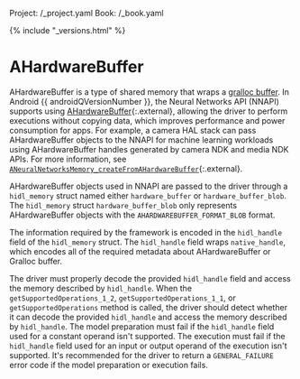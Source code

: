 Project: /_project.yaml
Book: /_book.yaml

{% include "_versions.html" %}

<!--
  Copyright 2019 The Android Open Source Project

  Licensed under the Apache License, Version 2.0 (the "License");
  you may not use this file except in compliance with the License.
  You may obtain a copy of the License at

      http://www.apache.org/licenses/LICENSE-2.0

  Unless required by applicable law or agreed to in writing, software
  distributed under the License is distributed on an "AS IS" BASIS,
  WITHOUT WARRANTIES OR CONDITIONS OF ANY KIND, either express or implied.
  See the License for the specific language governing permissions and
  limitations under the License.
-->

# AHardwareBuffer

AHardwareBuffer is a type of shared memory that wraps a
[gralloc buffer](/devices/graphics/arch-bq-gralloc). In Android
{{ androidQVersionNumber }}, the Neural Networks API (NNAPI) supports using
[AHardwareBuffer](https://developer.android.com/ndk/reference/group/a-hardware-buffer){:.external},
allowing the driver to perform executions without copying data, which improves
performance and power consumption for apps. For example, a camera HAL
stack can pass AHardwareBuffer objects to the NNAPI for machine learning
workloads using AHardwareBuffer handles generated by camera NDK and media NDK
APIs. For more information, see
[`ANeuralNetworksMemory_createFromAHardwareBuffer`](https://developer.android.com/ndk/reference/group/neural-networks#aneuralnetworksmemory_createfromahardwarebuffer){:.external}.

AHardwareBuffer objects used in NNAPI are passed to the driver through a
`hidl_memory` struct named either `hardware_buffer` or `hardware_buffer_blob`.
The `hidl_memory` struct `hardware_buffer_blob` only represents AHardwareBuffer
objects with the `AHARDWAREBUFFER_FORMAT_BLOB` format.

The information required by the framework is encoded in the `hidl_handle` field
of the `hidl_memory` struct. The `hidl_handle` field wraps `native_handle`,
which encodes all of the required metadata about AHardwareBuffer or Gralloc
buffer.

The driver must properly decode the provided `hidl_handle` field and access the
memory described by `hidl_handle`. When the `getSupportedOperations_1_2`,
`getSupportedOperations_1_1`, or `getSupportedOperations` method is
called, the driver should detect whether it can decode the provided
`hidl_handle` and access the memory described by `hidl_handle`. The model
preparation must fail if the `hidl_handle` field used for a constant operand
isn't supported. The execution must fail if the `hidl_handle` field used for an
input or output operand of the execution isn't supported. It's recommended
for the driver to return a `GENERAL_FAILURE` error code if the model preparation
or execution fails.
